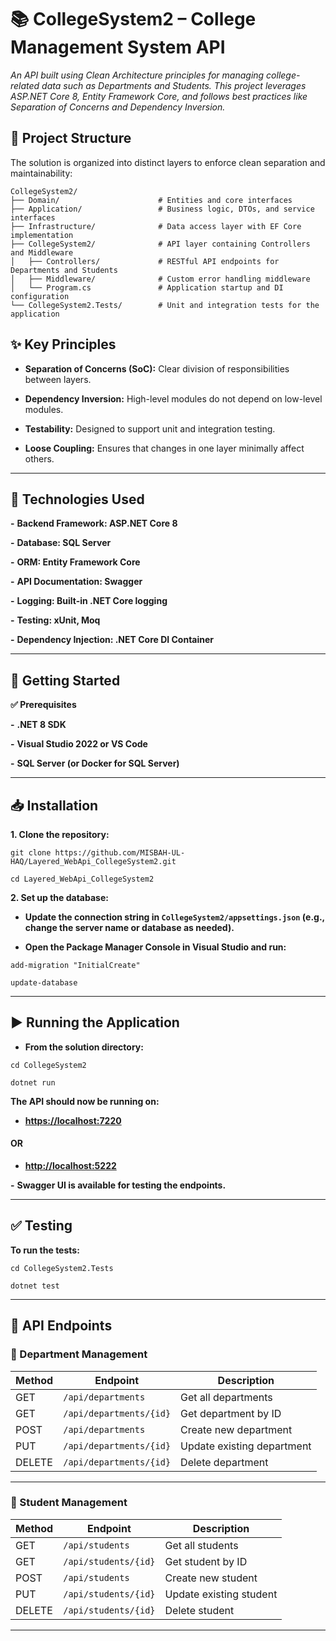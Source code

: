 # 📚 CollegeSystem2 – College Management System API
*An API built using Clean Architecture principles for managing college-related data such as Departments and Students. This project leverages ASP.NET Core 8, Entity Framework Core, and follows best practices like Separation of Concerns and Dependency Inversion.*

## 🧱  Project Structure
 The solution is organized into distinct layers to enforce clean separation and maintainability:


```
CollegeSystem2/
├── Domain/                      # Entities and core interfaces
├── Application/                 # Business logic, DTOs, and service interfaces
├── Infrastructure/              # Data access layer with EF Core implementation
├── CollegeSystem2/              # API layer containing Controllers and Middleware
│   ├── Controllers/             # RESTful API endpoints for Departments and Students
│   ├── Middleware/              # Custom error handling middleware
│   └── Program.cs               # Application startup and DI configuration
└── CollegeSystem2.Tests/        # Unit and integration tests for the application
```
## ✨ Key Principles
- **Separation of Concerns (SoC):** Clear division of responsibilities between layers.

- **Dependency Inversion:** High-level modules do not depend on low-level modules.

- **Testability:** Designed to support unit and integration testing.

- **Loose Coupling:** Ensures that changes in one layer minimally affect others.

---

## 🔧 Technologies Used

**-** **Backend Framework: ASP.NET Core 8**

**-** **Database: SQL Server**

**-** **ORM: Entity Framework Core**

**-** **API Documentation: Swagger**

**-** **Logging: Built-in .NET Core logging**

**-** **Testing: xUnit, Moq**

**-** **Dependency Injection: .NET Core DI Container**

---

## 🚀 Getting Started

 **✅ Prerequisites**

**-** **.NET 8 SDK**

**-** **Visual Studio 2022 or VS Code**

**-** **SQL Server (or Docker for SQL Server)**

---

## 📥 Installation

 **1. Clone the repository:**

```
git clone https://github.com/MISBAH-UL-HAQ/Layered_WebApi_CollegeSystem2.git

cd Layered_WebApi_CollegeSystem2
```


 **2. Set up the database:**

- **Update the connection string in `CollegeSystem2/appsettings.json` (e.g., change the server name or database as needed).**

- **Open the Package Manager Console in Visual Studio and run:**

```
add-migration "InitialCreate"

update-database
```

---

## ▶️ Running the Application

- **From the solution directory:**

```
cd CollegeSystem2

dotnet run
```

**The API should now be running on:**

- **[https://localhost:7220](https://localhost:7220)**
#### OR
- **[http://localhost:5222](http://localhost:5222)**

**-** **Swagger UI is available for testing the endpoints.**

---

## ✅ Testing

 **To run the tests:**

```
cd CollegeSystem2.Tests

dotnet test
```

---
## 📡 API Endpoints

### 🔷 Department Management

| Method | Endpoint                      | Description                  |
|--------|-------------------------------|------------------------------|
| GET    | `/api/departments`            | Get all departments          |
| GET    | `/api/departments/{id}`       | Get department by ID         |
| POST   | `/api/departments`            | Create new department        |
| PUT    | `/api/departments/{id}`       | Update existing department   |
| DELETE | `/api/departments/{id}`       | Delete department            |
---

### 🔷 Student Management


| Method | Endpoint                      | Description                  |
|--------|-------------------------------|------------------------------|
| GET    | `/api/students`            | Get all students         |
| GET    | `/api/students/{id}`       | Get student by ID         |
| POST   | `/api/students`            | Create new student        |
| PUT    | `/api/students/{id}`       | Update existing student   |
| DELETE | `/api/students/{id}`       | Delete student           |

---